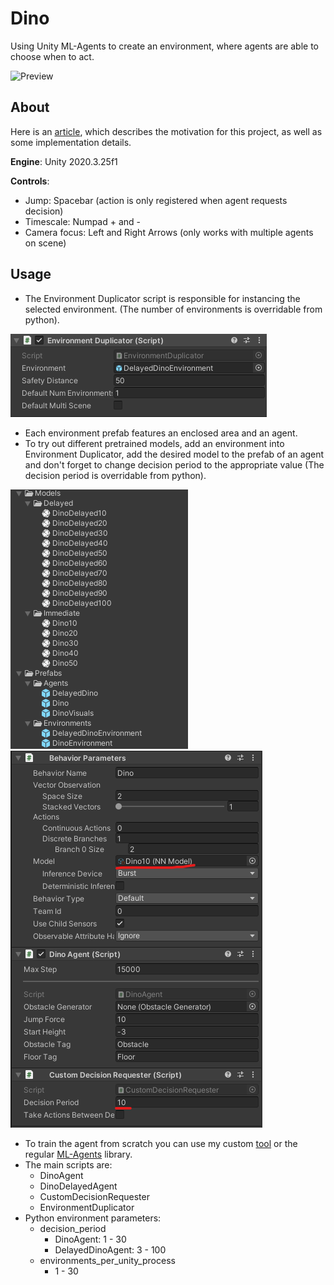 
# Dino

Using Unity ML-Agents to create an environment, where agents are able to choose when to act.

![Preview](/Images/DinoDelayedPreview.gif)

## About
Here is an [article](https://medium.com/@markelovdp/delayed-actions-in-reinforcement-learning-environments-16125a7d731c), which describes the motivation for this project, as well as some implementation details.

**Engine**: Unity 2020.3.25f1

**Controls**:
- Jump: Spacebar (action is only registered when agent requests decision)
- Timescale: Numpad + and -
- Camera focus: Left and Right Arrows (only works with multiple agents on scene)

## Usage

- The Environment Duplicator script is responsible for instancing the selected environment. (The number of environments is overridable from python). 

![EnvDup](/Images/EnvironmentDuplicator.png)

- Each environment prefab features an enclosed area and an agent.
- To try out different pretrained models, add an environment into Environment Duplicator, add the desired model to the prefab of an agent and don't forget to change decision period to the appropriate value (The decision period is overridable from python). 

![Assets](/Images/Assets.png) ![Agent](/Images/Agent.png)

- To train the agent from scratch you can use my custom [tool](https://github.com/CubeMD/ML-Agents-Config-Manager) or the regular [ML-Agents](https://github.com/Unity-Technologies/ml-agents) library.
- The main scripts are:
    - DinoAgent
    - DinoDelayedAgent
    - CustomDecisionRequester
    - EnvironmentDuplicator
- Python environment parameters:
    - decision_period
        - DinoAgent: 1 - 30
        - DelayedDinoAgent: 3 - 100
    - environments_per_unity_process
        - 1 - 30
